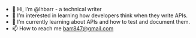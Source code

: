 - 👋 Hi, I’m @lhbarr - a technical writer
- 👀 I’m interested in learning how developers think when they write APIs.
- 🌱 I’m currently learning about APIs and how to test and document them.
- 📫 How to reach me barr847@gmail.com

<!---
lhbarr/lhbarr is a ✨ special ✨ repository because its `README.md` (this file) appears on your GitHub profile.
You can click the Preview link to take a look at your changes.
--->
